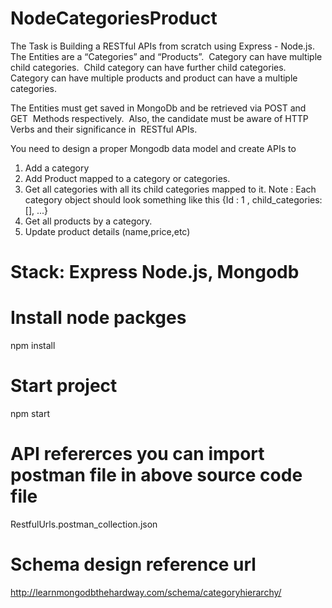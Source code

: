 # NodeCategoriesProduct

The Task is Building a RESTful APIs from scratch using Express - Node.js.  
The Entities are a “Categories” and “Products”.  Category can have multiple child categories.  
Child category can have further child categories.  
Category can have multiple products and product can have a multiple  categories.  

The Entities must get saved in MongoDb and be retrieved via POST and GET  Methods respectively.  
Also, the candidate must be aware of HTTP Verbs and their significance in  RESTful APIs.    

You need to design a proper Mongodb data model and create APIs to   
1. Add a category  
2. Add Product mapped to a category or categories.  
3. Get all categories with all its child categories mapped to it. Note : Each  category object should look something like this {Id : 1 , child_categories:  [], ...}  
4. Get all products by a category.  
5. Update product details (name,price,etc)    

# Stack: Express Node.js, Mongodb

# Install node packges

npm install

# Start project

npm start

# API refererces you can import postman file in above source code file

RestfulUrls.postman_collection.json

# Schema design reference url

http://learnmongodbthehardway.com/schema/categoryhierarchy/
